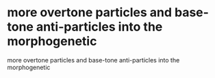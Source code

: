 # more overtone particles and base-tone anti-particles into the morphogenetic

more overtone particles and base-tone anti-particles into the morphogenetic